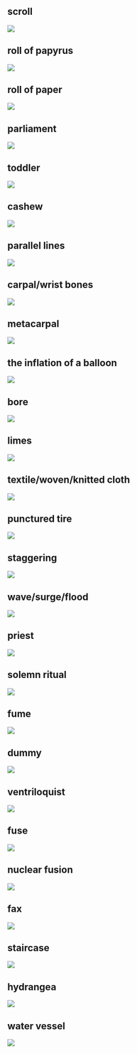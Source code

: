 ## scroll
<img src="./picture/scroll.jpg"></img>

## roll of papyrus
<img src="./picture/scroll.jpg"></img>

## roll of paper
<img src="./picture/roll_of_paper.jpg"></img>

## parliament
<img src="./picture/Scottish_Parliament.jpg"></img>

## toddler
<img src="./picture/toddler.jpg"></img>

## cashew
<img src="./picture/cashew.jpg"></img>

## parallel lines
<img src="./picture/parallel_lines.jpg"></img>

## carpal/wrist bones
<img src="./picture/carpal.jpg"></img>

## metacarpal
<img src="./picture/metacarpal.jpg"></img>

## the inflation of a balloon
<img src="./picture/inflation.jpg"></img>

## bore
<img src="./picture/bore.jpg"></img>

## limes
<img src="./picture/limes.jpg"></img>

## textile/woven/knitted cloth
<img src="./picture/textile.jpg"></img>

## punctured tire
<img src="./picture/punctured_tire.jpg"></img>

## staggering
<img src="./picture/staggering.jpg"></img>

## wave/surge/flood
<img src="./picture/wave.jpg"></img>

## priest
<img src="./picture/priest.jpg"></img>

## solemn ritual
<img src="./picture/solemn_ritual.jpg"></img>

## fume
<img src="./picture/fume.jpg"></img>

## dummy
<img src="./picture/dummy.jpg"></img>

## ventriloquist
<img src="./picture/ventriloquist.jpg"></img>

## fuse
<img src="./picture/fuse.jpg"></img>

## nuclear fusion
<img src="./picture/nuclear_fusion.jpg"></img>

## fax
<img src="./picture/fax.jpg"></img>

## staircase
<img src="./picture/staircase.jpg"></img>

## hydrangea
<img src="./picture/hydrangea.jpg"></img>

## water vessel
<img src="./picture/water_vessel.jpg"></img>